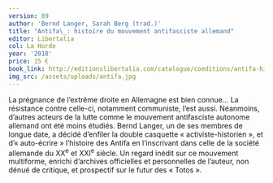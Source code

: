 ```yaml
---
version: 89
author: 'Bernd Langer, Sarah Berg (trad.)'
title: "Antifa\_: histoire du mouvement antifasciste allemand"
editor: Libertalia
col: La Horde
year: '2018'
price: 15 €
book_link: http://editionslibertalia.com/catalogue/coeditions/antifa-histoire-du-mouvement-antifasciste-allemand
img_src: /assets/uploads/antifa.jpg
---
```

La prégnance de l’extrême droite en Allemagne est bien connue… La résistance contre celle-ci, notamment communiste, l’est aussi. Néanmoins, d’autres acteurs de la lutte comme le mouvement antifasciste autonome allemand ont été moins étudiés. Bernd Langer, un de ses membres de longue date, a décidé d’enfiler la double casquette «&nbsp;activiste-historien&nbsp;», et d’«&nbsp;auto-écrire&nbsp;» l’histoire des Antifa en l’inscrivant dans celle de la société allemande du XX<sup>e</sup> et XXI<sup>e</sup> siècle. Un regard inédit sur ce mouvement multiforme, enrichi d’archives officielles et personnelles de l’auteur, non dénué de critique, et prospectif sur le futur des «&nbsp;Totos&nbsp;».
